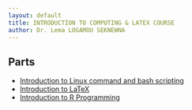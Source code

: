 ```yaml
---
layout: default
title: INTRODUCTION TO COMPUTING & LATEX COURSE
author: Dr. Lema LOGAMOU SEKNEWNA
---
```


## Parts
- [Introduction to Linux command and bash scripting](Bash/index.md)
- [Introduction to LaTeX](LaTeX/index.md)
- [Introduction to R Programming](R/index.md)